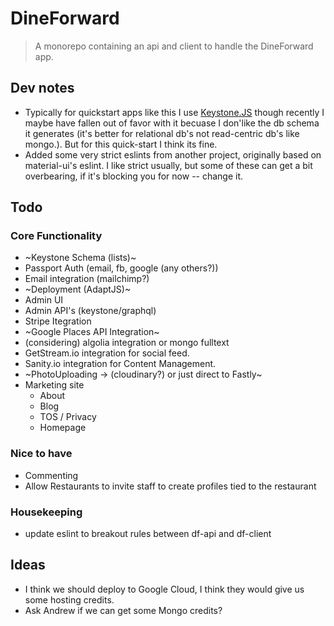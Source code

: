 # DineForward

> A monorepo containing an api and client to handle the DineForward app.

## Dev notes

- Typically for quickstart apps like this I use [Keystone.JS](https://www.keystonejs.com) though recently I maybe have fallen out of favor with it becuase I don'like the db schema it generates (it's better for relational db's not read-centric db's like mongo.). But for this quick-start I think its fine.
- Added some very strict eslints from another project, originally based on material-ui's eslint. I like strict usually, but some of these can get a bit overbearing, if it's blocking you for now -- change it.

## Todo

### Core Functionality

- ~Keystone Schema (lists)~
- Passport Auth (email, fb, google (any others?))
- Email integration (mailchimp?)
- ~Deployment (AdaptJS)~
- Admin UI
- Admin API's (keystone/graphql)
- Stripe Itegration
- ~Google Places API Integration~
- (considering) algolia integration or mongo fulltext
- GetStream.io integration for social feed.
- Sanity.io integration for Content Management.
- ~PhotoUploading -> (cloudinary?) or just direct to Fastly~
- Marketing site
  - About
  - Blog
  - TOS / Privacy
  - Homepage

### Nice to have

- Commenting
- Allow Restaurants to invite staff to create profiles tied to the restaurant

### Housekeeping

- update eslint to breakout rules between df-api and df-client

## Ideas

- I think we should deploy to Google Cloud, I think they would give us some hosting credits.
- Ask Andrew if we can get some Mongo credits?
